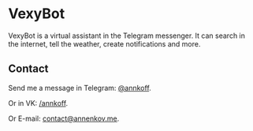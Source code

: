 # VexyBot
VexyBot is a virtual assistant in the Telegram messenger. It can search in the internet, tell the weather, create notifications and more.

## Contact
Send me a message in Telegram: [@annkoff](https://t.me/annkoff).

Or in VK: [/annkoff](https://vk.com/annkoff).

Or E-mail: [contact@annenkov.me](mailto:contact@annenkov.me).
